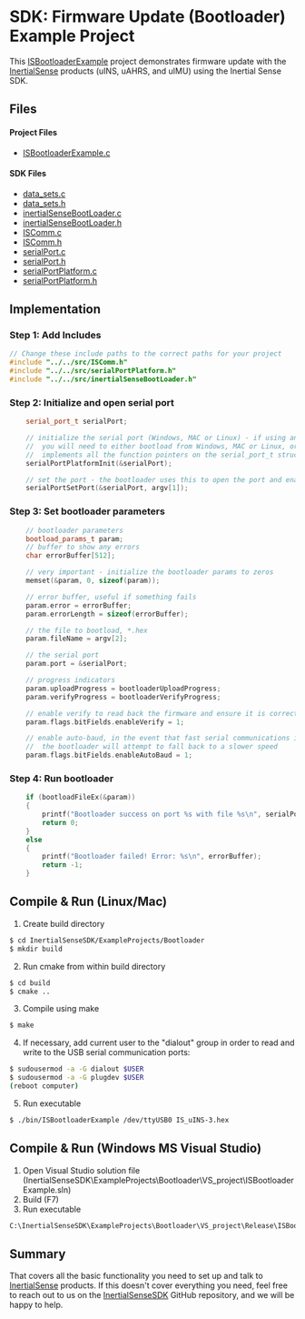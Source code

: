 # SDK: Firmware Update (Bootloader) Example Project

This [ISBootloaderExample](https://github.com/inertialsense/InertialSenseSDK/tree/master/ExampleProjects/Bootloader) project demonstrates firmware update with the <a href="https://inertialsense.com">InertialSense</a> products (uINS, uAHRS, and uIMU) using the Inertial Sense SDK.

## Files

#### Project Files

* [ISBootloaderExample.c](https://github.com/inertialsense/InertialSenseSDK/tree/master/ExampleProjects/Bootloader/ISBootloaderExample.c)

#### SDK Files

* [data_sets.c](https://github.com/inertialsense/InertialSenseSDK/tree/master/src/data_sets.c)
* [data_sets.h](https://github.com/inertialsense/InertialSenseSDK/tree/master/src/data_sets.h)
* [inertialSenseBootLoader.c](https://github.com/inertialsense/InertialSenseSDK/tree/master/src/inertialSenseBootLoader.c)
* [inertialSenseBootLoader.h](https://github.com/inertialsense/InertialSenseSDK/tree/master/src/inertialSenseBootLoader.h)
* [ISComm.c](https://github.com/inertialsense/InertialSenseSDK/tree/master/src/ISComm.c)
* [ISComm.h](https://github.com/inertialsense/InertialSenseSDK/tree/master/src/ISComm.h)
* [serialPort.c](https://github.com/inertialsense/InertialSenseSDK/tree/master/src/serialPort.c)
* [serialPort.h](https://github.com/inertialsense/InertialSenseSDK/tree/master/src/serialPort.h)
* [serialPortPlatform.c](https://github.com/inertialsense/InertialSenseSDK/tree/master/src/serialPortPlatform.c)
* [serialPortPlatform.h](https://github.com/inertialsense/InertialSenseSDK/tree/master/src/serialPortPlatform.h)


## Implementation

### Step 1: Add Includes

```C++
// Change these include paths to the correct paths for your project
#include "../../src/ISComm.h"
#include "../../src/serialPortPlatform.h"
#include "../../src/inertialSenseBootLoader.h"
```

### Step 2: Initialize and open serial port

```C++
	serial_port_t serialPort;

	// initialize the serial port (Windows, MAC or Linux) - if using an embedded system like Arduino,
	//  you will need to either bootload from Windows, MAC or Linux, or implement your own code that
	//  implements all the function pointers on the serial_port_t struct.
	serialPortPlatformInit(&serialPort);

	// set the port - the bootloader uses this to open the port and enable bootload mode, etc.
	serialPortSetPort(&serialPort, argv[1]);
```

### Step 3: Set bootloader parameters

```C++
	// bootloader parameters
	bootload_params_t param;
	// buffer to show any errors
	char errorBuffer[512];

	// very important - initialize the bootloader params to zeros
	memset(&param, 0, sizeof(param));

	// error buffer, useful if something fails
	param.error = errorBuffer;
	param.errorLength = sizeof(errorBuffer);

	// the file to bootload, *.hex
	param.fileName = argv[2];

	// the serial port
	param.port = &serialPort;

	// progress indicators
	param.uploadProgress = bootloaderUploadProgress;
	param.verifyProgress = bootloaderVerifyProgress;

	// enable verify to read back the firmware and ensure it is correct
	param.flags.bitFields.enableVerify = 1;

	// enable auto-baud, in the event that fast serial communications is not available,
	//  the bootloader will attempt to fall back to a slower speed
	param.flags.bitFields.enableAutoBaud = 1;
```

### Step 4: Run bootloader

```C++
	if (bootloadFileEx(&param))
	{
		printf("Bootloader success on port %s with file %s\n", serialPort.port, param.fileName);
		return 0;
	}
	else
	{
		printf("Bootloader failed! Error: %s\n", errorBuffer);
		return -1;
	}
```

## Compile & Run (Linux/Mac)

1. Create build directory
``` bash
$ cd InertialSenseSDK/ExampleProjects/Bootloader
$ mkdir build
```
2. Run cmake from within build directory
``` bash
$ cd build
$ cmake ..
```
3. Compile using make
 ``` bash
 $ make
 ```
4. If necessary, add current user to the "dialout" group in order to read and write to the USB serial communication ports:
```bash
$ sudousermod -a -G dialout $USER
$ sudousermod -a -G plugdev $USER
(reboot computer)
```
5. Run executable
``` bash
$ ./bin/ISBootloaderExample /dev/ttyUSB0 IS_uINS-3.hex
```
## Compile & Run (Windows MS Visual Studio)

1. Open Visual Studio solution file (InertialSenseSDK\ExampleProjects\Bootloader\VS_project\ISBootloaderExample.sln)
2. Build (F7)
3. Run executable
``` bash
C:\InertialSenseSDK\ExampleProjects\Bootloader\VS_project\Release\ISBootloaderExample.exe COM3 IS_uINS-3.hex
```

## Summary

That covers all the basic functionality you need to set up and talk to <a href="https://inertialsense.com">InertialSense</a> products.  If this doesn't cover everything you need, feel free to reach out to us on the <a href="https://github.com/inertialsense/InertialSenseSDK">InertialSenseSDK</a> GitHub repository, and we will be happy to help.
